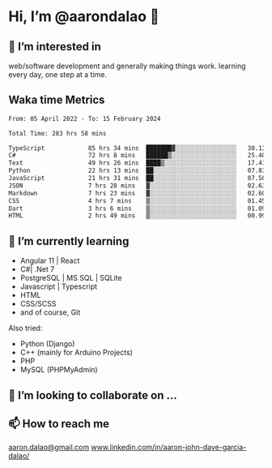 # __Hi, I’m @aarondalao__ 👋 
## 👀 I’m interested in 
web/software development and generally making things work.
learning every day, one step at a time. 

## Waka time Metrics
<!--START_SECTION:waka-->

```txt
From: 05 April 2022 - To: 15 February 2024

Total Time: 283 hrs 58 mins

TypeScript            85 hrs 34 mins  ███████▓░░░░░░░░░░░░░░░░░   30.13 %
C#                    72 hrs 8 mins   ██████▒░░░░░░░░░░░░░░░░░░   25.40 %
Text                  49 hrs 26 mins  ████▒░░░░░░░░░░░░░░░░░░░░   17.41 %
Python                22 hrs 13 mins  ██░░░░░░░░░░░░░░░░░░░░░░░   07.83 %
JavaScript            21 hrs 31 mins  ██░░░░░░░░░░░░░░░░░░░░░░░   07.58 %
JSON                  7 hrs 28 mins   ▓░░░░░░░░░░░░░░░░░░░░░░░░   02.63 %
Markdown              7 hrs 23 mins   ▓░░░░░░░░░░░░░░░░░░░░░░░░   02.60 %
CSS                   4 hrs 7 mins    ▒░░░░░░░░░░░░░░░░░░░░░░░░   01.45 %
Dart                  3 hrs 6 mins    ▒░░░░░░░░░░░░░░░░░░░░░░░░   01.09 %
HTML                  2 hrs 49 mins   ▒░░░░░░░░░░░░░░░░░░░░░░░░   00.99 %
```

<!--END_SECTION:waka-->

## 🌱 I’m currently learning 

- Angular 11 | React 
- C#| .Net 7
- PostgreSQL | MS SQL | SQLite
- Javascript | Typescript
- HTML 
- CSS/SCSS
- and of course, Git 


Also tried:
- Python (Django)
- C++ (mainly for Arduino Projects)
- PHP
- MySQL (PHPMyAdmin)


## 💞️ I’m looking to collaborate on ...

## 📫 How to reach me 
aaron.dalao@gmail.com
www.linkedin.com/in/aaron-john-dave-garcia-dalao/

<!---
aarondalao/aarondalao is a ✨ special ✨ repository because its `README.md` (this file) appears on your GitHub profile.
You can click the Preview link to take a look at your changes.
--->
